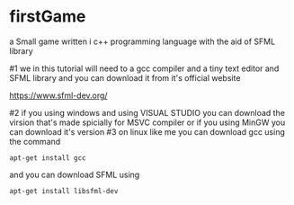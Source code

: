 # firstGame
 a Small game written i c++ programming language with the aid of SFML library

#1 we in this tutorial will need to a gcc compiler and a tiny text editor and 
  SFML library and you can download it from it's official website 
  
  https://www.sfml-dev.org/
  
#2 if you using windows and using VISUAL STUDIO you can download the virsion that's made spicially for
MSVC compiler or if you using MinGW you can download it's version 
#3 on linux like me you can download gcc using the command 
    
    apt-get install gcc
    
 and you can download SFML using
 
    apt-get install libsfml-dev
    
    
